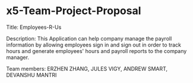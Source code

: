 # x5-Team-Project-Proposal

Title: Employees-R-Us

Description: This Application can help company manage the payroll information by allowing employees sign in and sign out in order to track hours and generate employees' hours and payroll reports to the company manager.

Team members: ERZHEN ZHANG, JULES VIGY, ANDREW SMART, DEVANSHU MANTRI

